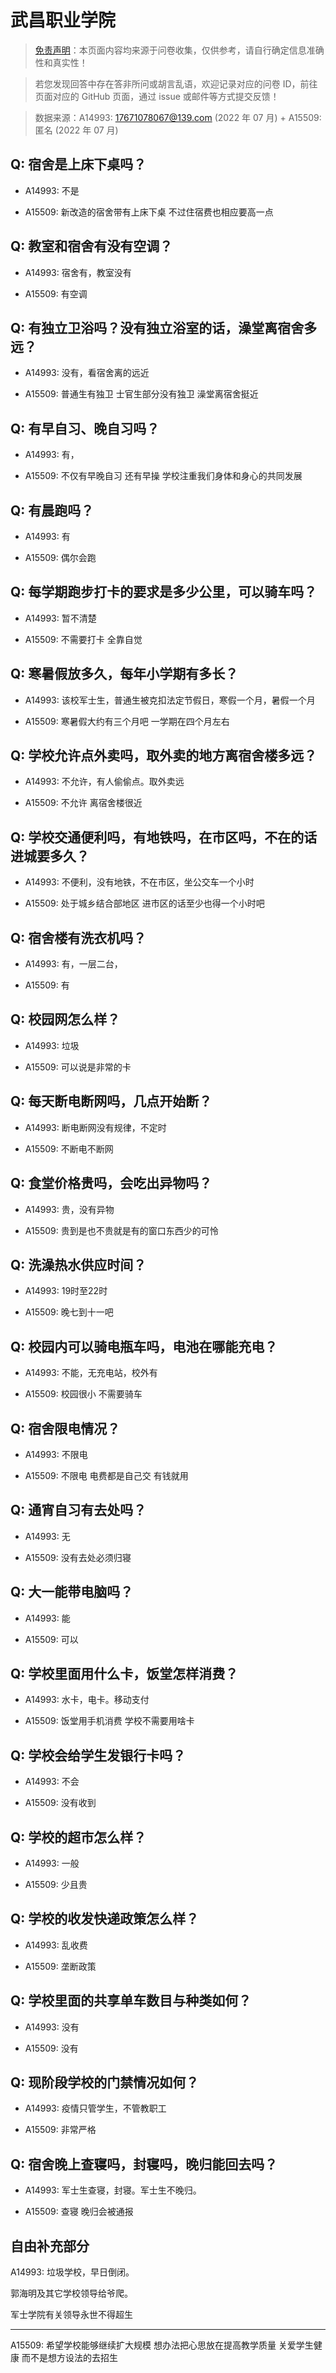 # 武昌职业学院

> [免责声明](https://colleges.chat/#_3)：本页面内容均来源于问卷收集，仅供参考，请自行确定信息准确性和真实性！

> 若您发现回答中存在答非所问或胡言乱语，欢迎记录对应的问卷 ID，前往页面对应的 GitHub 页面，通过 issue 或邮件等方式提交反馈！

> 数据来源：A14993: 17671078067@139.com (2022 年 07 月) + A15509: 匿名 (2022 年 07 月)

## Q: 宿舍是上床下桌吗？

- A14993: 不是

- A15509: 新改造的宿舍带有上床下桌  不过住宿费也相应要高一点

## Q: 教室和宿舍有没有空调？

- A14993: 宿舍有，教室没有

- A15509: 有空调

## Q: 有独立卫浴吗？没有独立浴室的话，澡堂离宿舍多远？

- A14993: 没有，看宿舍离的远近

- A15509: 普通生有独卫  士官生部分没有独卫  澡堂离宿舍挺近

## Q: 有早自习、晚自习吗？

- A14993: 有，

- A15509: 不仅有早晚自习   还有早操  学校注重我们身体和身心的共同发展

## Q: 有晨跑吗？

- A14993: 有

- A15509: 偶尔会跑

## Q: 每学期跑步打卡的要求是多少公里，可以骑车吗？

- A14993: 暂不清楚

- A15509: 不需要打卡  全靠自觉

## Q: 寒暑假放多久，每年小学期有多长？

- A14993: 该校军士生，普通生被克扣法定节假日，寒假一个月，暑假一个月

- A15509: 寒暑假大约有三个月吧  一学期在四个月左右

## Q: 学校允许点外卖吗，取外卖的地方离宿舍楼多远？

- A14993: 不允许，有人偷偷点。取外卖远

- A15509: 不允许  离宿舍楼很近

## Q: 学校交通便利吗，有地铁吗，在市区吗，不在的话进城要多久？

- A14993: 不便利，没有地铁，不在市区，坐公交车一个小时

- A15509: 处于城乡结合部地区   进市区的话至少也得一个小时吧

## Q: 宿舍楼有洗衣机吗？

- A14993: 有，一层二台，

- A15509: 有

## Q: 校园网怎么样？

- A14993: 垃圾

- A15509: 可以说是非常的卡

## Q: 每天断电断网吗，几点开始断？

- A14993: 断电断网没有规律，不定时

- A15509: 不断电不断网

## Q: 食堂价格贵吗，会吃出异物吗？

- A14993: 贵，没有异物

- A15509: 贵到是也不贵就是有的窗口东西少的可怜

## Q: 洗澡热水供应时间？

- A14993: 19时至22时

- A15509: 晚七到十一吧

## Q: 校园内可以骑电瓶车吗，电池在哪能充电？

- A14993: 不能，无充电站，校外有

- A15509: 校园很小  不需要骑车

## Q: 宿舍限电情况？

- A14993: 不限电

- A15509: 不限电  电费都是自己交 有钱就用

## Q: 通宵自习有去处吗？

- A14993: 无

- A15509: 没有去处必须归寝

## Q: 大一能带电脑吗？

- A14993: 能

- A15509: 可以

## Q: 学校里面用什么卡，饭堂怎样消费？

- A14993: 水卡，电卡。移动支付

- A15509: 饭堂用手机消费 学校不需要用啥卡

## Q: 学校会给学生发银行卡吗？

- A14993: 不会

- A15509: 没有收到

## Q: 学校的超市怎么样？

- A14993: 一般

- A15509: 少且贵

## Q: 学校的收发快递政策怎么样？

- A14993: 乱收费

- A15509: 垄断政策

## Q: 学校里面的共享单车数目与种类如何？

- A14993: 没有

- A15509: 没有

## Q: 现阶段学校的门禁情况如何？

- A14993: 疫情只管学生，不管教职工

- A15509: 非常严格

## Q: 宿舍晚上查寝吗，封寝吗，晚归能回去吗？

- A14993: 军士生查寝，封寝。军士生不晚归。

- A15509: 查寝  晚归会被通报

## 自由补充部分

A14993: 垃圾学校，早日倒闭。

郭海明及其它学校领导给爷爬。

军士学院有关领导永世不得超生

***

A15509: 希望学校能够继续扩大规模  想办法把心思放在提高教学质量  关爱学生健康  而不是想方设法的去招生